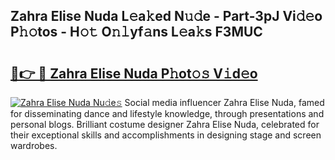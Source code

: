 ## Zahra Elise Nuda L𝚎a𝚔ed N𝚞𝚍e - Part-3pJ Vi𝚍𝚎o P𝚑𝚘tos - H𝚘𝚝 O𝚗𝚕yf𝚊ns L𝚎a𝚔s F3MUC

# <h2><a href="http://kf13rqw.oniu.top/?m=Zahra+Elise+Nuda">🔗👉 🔴 Zahra Elise Nuda P𝚑ot𝚘𝚜 V𝚒d𝚎o</a></h2>

[![Zahra Elise Nuda Nu𝚍e𝚜](https://i.imgur.com/0qMVB7G.gif)](http://kf13rqw.oniu.top/?m=Zahra+Elise+Nuda)
Social media influencer Zahra Elise Nuda, famed for disseminating dance and lifestyle knowledge, through presentations and personal blogs. Brilliant costume designer Zahra Elise Nuda, celebrated for their exceptional skills and accomplishments in designing stage and screen wardrobes.  
